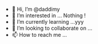 - 👋 Hi, I’m @daddimy
- 👀 I’m interested in ... Nothing !
- 🌱 I’m currently learning ...yyy
- 💞️ I’m looking to collaborate on ...
- 📫 How to reach me ...

<!---
daddimy/daddimy is a ✨ special ✨ repository because its `README.md` (this file) appears on your GitHub profile.
You can click the Preview link to take a look at your changes.
--->
